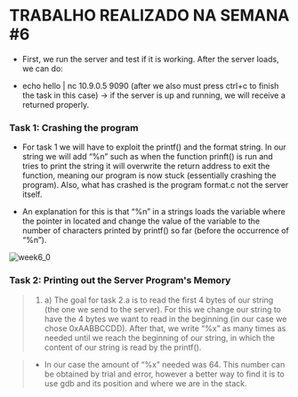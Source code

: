 # TRABALHO REALIZADO NA SEMANA #6

- First, we run the server and test if it is working. After the server loads, we can do:

- echo hello | nc 10.9.0.5 9090 (after we also must press ctrl+c to finish the task in this case) -> if the server is up and running, we will receive a returned properly.

### Task 1: Crashing the program

- For task 1 we will have to exploit the printf() and the format string. In our string we will add “%n” such as when the function prinft() is run and tries to print the string it will overwrite the return address to exit the function, meaning our program is now stuck (essentially crashing the program). Also, what has crashed is the program format.c not the server itself.

- An explanation for this is that “%n” in a strings loads the variable where the pointer in located and change the value of the variable to the number of characters printed by printf() so far (before the occurrence of “%n”).

![week6_0](https://cdn.discordapp.com/attachments/913904956468252695/915279478559748156/unknown.png)

### Task 2: Printing out the Server Program's Memory

>1. a) The goal for task 2.a is to read the first 4 bytes of our string (the one we send to the server). For this we change our string to have the 4 bytes we want to read in the beginning (in our case we chose 0xAABBCCDD). After that, we write “%x” as many times as needed until we reach the beginning of our string, in which the content of our string is read by the printf().

>- In our case the amount of “%x” needed was 64. This number can be obtained by trial and error, however a better way to find it is to use gdb and its position and where we are in the stack.
